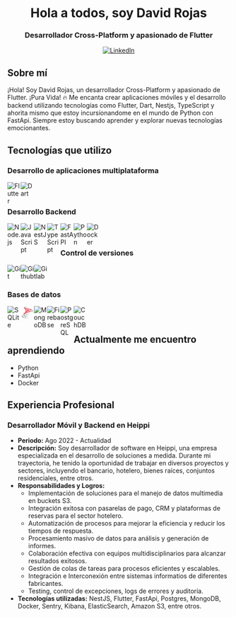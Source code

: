 <h1 align="center">Hola a todos, soy David Rojas</h1>
<h3 align="center">Desarrollador Cross-Platform y apasionado de Flutter</h3>

<p align="center">
  <a href="https://linkedin.com/in/jrojasm129">
    <img src="https://img.shields.io/badge/LinkedIn-0077B5?style=for-the-badge&logo=linkedin&logoColor=white" alt="LinkedIn" />
  </a>
</p>

## Sobre mí

¡Hola! Soy David Rojas, un desarrollador Cross-Platform y apasionado de Flutter. ¡Pura Vida! :fire: 
Me encanta crear aplicaciones móviles y el desarrollo backend utilizando tecnologías como Flutter, Dart, Nestjs, TypeScript y ahorita mismo que estoy incursionandome en el mundo de Python con FastApi.
Siempre estoy buscando aprender y explorar nuevas tecnologías emocionantes.

## Tecnologías que utilizo

### Desarrollo de aplicaciones multiplataforma

<img align="left" alt="Flutter" width="30px" src="https://cdn.jsdelivr.net/gh/devicons/devicon/icons/flutter/flutter-original.svg" />
<img align="left" alt="Dart" width="30px" src="https://cdn.jsdelivr.net/gh/devicons/devicon/icons/dart/dart-original.svg" />

<br />
<br />

### Desarrollo Backend

<img align="left" alt="Node.js" width="30px" src="https://cdn.jsdelivr.net/gh/devicons/devicon/icons/nodejs/nodejs-original.svg" />
<img align="left" alt="JavaScript" width="30px" src="https://cdn.jsdelivr.net/gh/devicons/devicon/icons/javascript/javascript-original.svg" />
<img align="left" alt="NestJS" width="30px" src="https://cdn.jsdelivr.net/gh/devicons/devicon/icons/nestjs/nestjs-plain.svg" />
<img align="left" alt="TypeScript" width="30px" src="https://cdn.jsdelivr.net/gh/devicons/devicon/icons/typescript/typescript-original.svg" />
<img align="left" alt="FastAPI" width="30px" src="https://cdn.jsdelivr.net/gh/devicons/devicon/icons/fastapi/fastapi-original.svg" />
<img align="left" alt="Python" width="30px" src="https://cdn.jsdelivr.net/gh/devicons/devicon/icons/python/python-original.svg" />
<img align="left" alt="Docker" width="30px" src="https://cdn.jsdelivr.net/gh/devicons/devicon/icons/docker/docker-original.svg" />

<br />
<br />

### Control de versiones

<img align="left" alt="Git" width="30px" src="https://cdn.jsdelivr.net/gh/devicons/devicon/icons/git/git-original.svg" />
<img align="left" alt="Github" width="30px" src="https://cdn.jsdelivr.net/gh/devicons/devicon/icons/github/github-original.svg" />
<img align="left" alt="Gitlab" width="30px" src="https://cdn.jsdelivr.net/gh/devicons/devicon/icons/gitlab/gitlab-original.svg" />

<br />
<br />

### Bases de datos

<img align="left" alt="SQLite" width="30px" src="https://cdn.jsdelivr.net/gh/devicons/devicon/icons/sqlite/sqlite-original.svg" />
<img align="left" alt="MSSQL" width="30px" src="./assets/images/sql-server-icon.png" />
<img align="left" alt="MongoDB" width="30px" src="https://cdn.jsdelivr.net/gh/devicons/devicon/icons/mongodb/mongodb-original.svg" />
<img align="left" alt="Firebase" width="30px" src="https://avatars.githubusercontent.com/u/1335026?v=4" />
<img align="left" alt="PostgreSQL" width="30px" src="https://cdn.jsdelivr.net/gh/devicons/devicon/icons/postgresql/postgresql-original.svg" />
<img align="left" alt="CouchDB" width="30px" src="https://cdn.jsdelivr.net/gh/devicons/devicon/icons/couchdb/couchdb-original.svg" />

<br />
<br />

## Actualmente me encuentro aprendiendo

- Python
- FastApi
- Docker

## Experiencia Profesional

### Desarrollador Móvil y Backend en Heippi
- **Periodo:** Ago 2022 - Actualidad
- **Descripción:** Soy desarrollador de software en Heippi, una empresa especializada en el desarrollo de soluciones a medida. Durante mi trayectoria, he tenido la oportunidad de trabajar en diversos proyectos y sectores, incluyendo el bancario, hotelero, bienes raíces, conjuntos residenciales, entre otros.
- **Responsabilidades y Logros:**
    - Implementación de soluciones para el manejo de datos multimedia en buckets S3.
    - Integración exitosa con pasarelas de pago, CRM y plataformas de reservas para el sector hotelero.
    - Automatización de procesos para mejorar la eficiencia y reducir los tiempos de respuesta.
    - Procesamiento masivo de datos para análisis y generación de informes.
    - Colaboración efectiva con equipos multidisciplinarios para alcanzar resultados exitosos.
    - Gestión de colas de tareas para procesos eficientes y escalables.
    - Integración e Interconexión entre sistemas informatios de diferentes fabricantes.
    - Testing, control de excepciones, logs de errores y auditoría.
- **Tecnologías utilizadas:** NestJS, Flutter, FastApi, Postgres, MongoDB, Docker, Sentry, Kibana, ElasticSearch, Amazon S3, entre otros.
